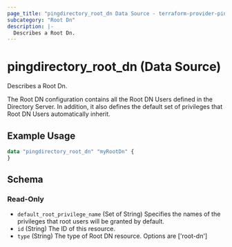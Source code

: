 ```yaml
---
page_title: "pingdirectory_root_dn Data Source - terraform-provider-pingdirectory"
subcategory: "Root Dn"
description: |-
  Describes a Root Dn.
---
```


# pingdirectory_root_dn (Data Source)

Describes a Root Dn.

The Root DN configuration contains all the Root DN Users defined in the Directory Server. In addition, it also defines the default set of privileges that Root DN Users automatically inherit.

## Example Usage

```terraform
data "pingdirectory_root_dn" "myRootDn" {
}
```

<!-- schema generated by tfplugindocs -->
## Schema

### Read-Only

- `default_root_privilege_name` (Set of String) Specifies the names of the privileges that root users will be granted by default.
- `id` (String) The ID of this resource.
- `type` (String) The type of Root DN resource. Options are ['root-dn']

